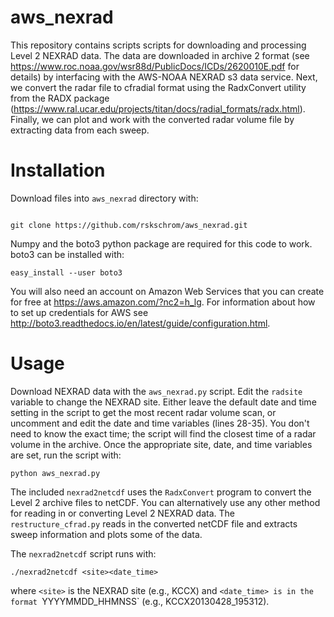 # aws_nexrad
This repository contains scripts scripts for downloading and processing  Level 2 NEXRAD data. The data are downloaded in archive 2 format (see https://www.roc.noaa.gov/wsr88d/PublicDocs/ICDs/2620010E.pdf for details) by interfacing with the AWS-NOAA NEXRAD s3 data service. Next, we convert the radar file to cfradial format using the RadxConvert utility from the RADX package (https://www.ral.ucar.edu/projects/titan/docs/radial_formats/radx.html). Finally, we can plot and work with the converted radar volume file by extracting data from each sweep.

# Installation
Download files into `aws_nexrad` directory with:
<pre><code>
git clone https://github.com/rskschrom/aws_nexrad.git
</pre></code>

Numpy and the boto3 python package are required for this code to work. boto3 can be installed with:

`easy_install --user boto3`

You will also need an account on Amazon Web Services that you can create for free at https://aws.amazon.com/?nc2=h_lg. For information about how to set up credentials for AWS see http://boto3.readthedocs.io/en/latest/guide/configuration.html. 

# Usage
Download NEXRAD data with the `aws_nexrad.py` script. Edit the `radsite` variable to change the NEXRAD site. Either leave the default date and time setting in the script to get the most recent radar volume scan, or uncomment and edit the date and time variables (lines 28-35). You don't need to know the exact time; the script will find the closest time of a radar volume in the archive. Once the appropriate site, date, and time variables are set, run the script with:

`python aws_nexrad.py`

The included `nexrad2netcdf` uses the `RadxConvert` program to convert the Level 2 archive files to netCDF. You can alternatively use any other method for reading in or converting Level 2 NEXRAD data. The `restructure_cfrad.py` reads in the converted netCDF file and extracts sweep information and plots some of the data.

The `nexrad2netcdf` script runs with:

`./nexrad2netcdf <site><date_time>`

where `<site>` is the NEXRAD site (e.g., KCCX) and `<date_time> is in the format `YYYYMMDD_HHMNSS` (e.g., KCCX20130428_195312).
